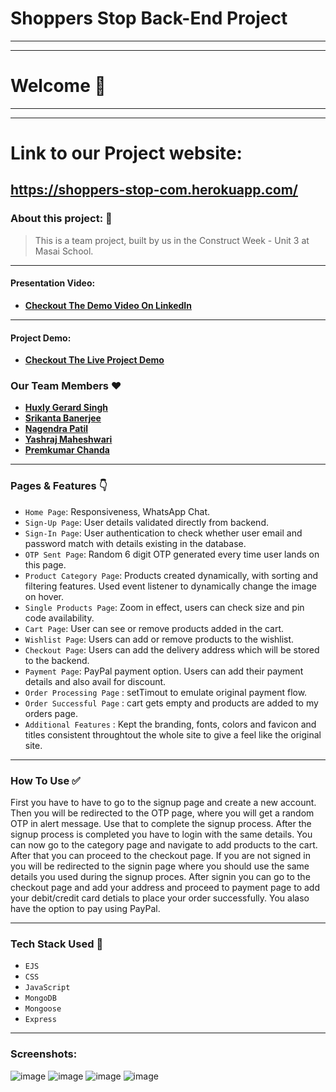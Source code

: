 # Shoppers Stop Back-End Project
---

---
# Welcome :wave:
---
---
# Link to our Project website:

https://shoppers-stop-com.herokuapp.com/
---

### About this project: :raised_hands:

> This is a team project, built by us in the Construct Week - Unit 3 at Masai School.

---

#### Presentation Video: 
- **[Checkout The Demo Video On LinkedIn](https://www.linkedin.com/feed/update/urn:li:activity:6850473762471731200/)**

---

#### Project Demo: 
- **[Checkout The Live Project Demo](https://shoppers-stop-com.herokuapp.com/)**



### Our Team Members :heart:

- **[Huxly Gerard Singh](https://github.com/huxly123)**
- **[Srikanta Banerjee](https://github.com/srikanta30)**
- **[Nagendra Patil](https://github.com/NagendraPatil)**
- **[Yashraj Maheshwari](https://github.com/yashraj-m)**
-  **[Premkumar Chanda](https://github.com/chandaprem999)**

---

### Pages & Features :point_down:

- `Home Page`: Responsiveness, WhatsApp Chat.
- `Sign-Up Page`: User details validated directly from backend.
- `Sign-In Page`: User authentication to check whether user email and password match with details existing in the database.
- `OTP Sent Page`: Random 6 digit OTP generated every time user lands on this page.
- `Product Category Page`: Products created dynamically, with sorting and filtering features. Used event listener to dynamically change the image on hover.
- `Single Products Page`: Zoom in effect, users can check size and pin code availability.
- `Cart Page`: User can see or remove products added in the cart.
- `Wishlist Page`: Users can add or remove products to the wishlist.
- `Checkout Page`: Users can add the delivery address which will be stored to the backend.
- `Payment Page`: PayPal payment option. Users can add their payment details and also avail for discount.
- `Order Processing Page` : setTimout to emulate original payment flow.
- `Order Successful Page` : cart gets empty and products are added to my orders page.
- `Additional Features` : Kept the branding, fonts, colors and favicon and titles consistent throughtout the whole site to give a feel like the original site.

---

### How To Use ✅

First you have to have to go to the signup page and create a new account. Then you will be redirected to the OTP page, where you will get a random OTP in alert message. Use that to complete the signup process. After the signup process is completed you have to login with the same details. You can now go to the category page and navigate to add products to the cart. After that you can proceed to the checkout page. If you are not signed in you will be redirected to the signin page where you should use the same details you used during the signup proces. After signin you can go to the checkout page and add your address and proceed to payment page to add your debit/credit card detials to place your order successfully. You alaso have the option to pay using PayPal.

---

### Tech Stack Used :wrench:

- `EJS`
- `CSS`
- `JavaScript`
- `MongoDB`
- `Mongoose`
- `Express`

---

### Screenshots:

![image](https://user-images.githubusercontent.com/28688901/140640914-c6ca5404-9772-4462-8c12-d7ea0f097b26.png)
![image](https://user-images.githubusercontent.com/28688901/140640940-f7dc2649-fe27-4a15-a8d1-ef77f496e0ad.png)
![image](https://user-images.githubusercontent.com/28688901/140640996-0284ed86-8b65-4956-bad9-e5bc626dfc05.png)
![image](https://user-images.githubusercontent.com/28688901/140640972-6efeae34-e17e-491f-9998-1e174b5a2258.png)
